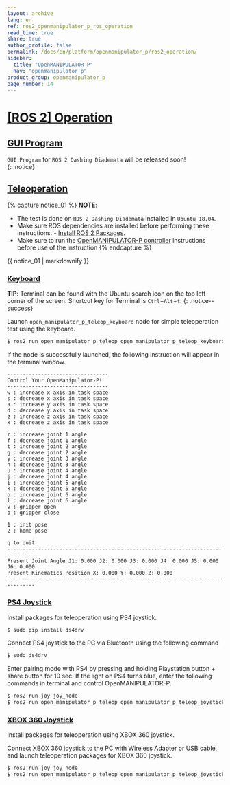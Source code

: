 ```yaml
---
layout: archive
lang: en
ref: ros2_openmanipulator_p_ros_operation
read_time: true
share: true
author_profile: false
permalink: /docs/en/platform/openmanipulator_p/ros2_operation/
sidebar:
  title: "OpenMANIPULATOR-P"
  nav: "openmanipulator_p"
product_group: openmanipulator_p
page_number: 14
---
```


<style>body {counter-reset: h1 13 !important;}</style>

# [[ROS 2] Operation](#ros-operation)

## [GUI Program](#gui-program)

`GUI Program` for `ROS 2 Dashing Diademata` will be released soon!  
{: .notice}

## [Teleoperation](#teleoperation)
{% capture notice_01 %}
**NOTE**:
- The test is done on `ROS 2 Dashing Diademata` installed in `Ubuntu 18.04`.
- Make sure ROS dependencies are installed before performing these instructions. - [Install ROS 2 Packages](/docs/en/platform/openmanipulator_p/ros2_setup/#install-ros-2-packages).
- Make sure to run the [OpenMANIPULATOR-P controller](/docs/en/platform/openmanipulator_p/ros2_controller_package/#launch-controller) instructions before use of the instruction
{% endcapture %}
<div class="notice--info">{{ notice_01 | markdownify }}</div>

### [Keyboard](#keyboard)

**TIP**: Terminal can be found with the Ubuntu search icon on the top left corner of the screen. Shortcut key for Terminal is `Ctrl`+`Alt`+`t`.
{: .notice--success}

Launch `open_manipulator_p_teleop_keyboard` node for simple teleoperation test using the keyboard.  


``` bash
$ ros2 run open_manipulator_p_teleop open_manipulator_p_teleop_keyboard
```
If the node is successfully launched, the following instruction will appear in the terminal window.  

```
---------------------------------
Control Your OpenManipulator-P!
---------------------------------
w : increase x axis in task space
s : decrease x axis in task space
a : increase y axis in task space
d : decrease y axis in task space
z : increase z axis in task space
x : decrease z axis in task space

r : increase joint 1 angle
f : decrease joint 1 angle
t : increase joint 2 angle
g : decrease joint 2 angle
y : increase joint 3 angle
h : decrease joint 3 angle
u : increase joint 4 angle
j : decrease joint 4 angle
i : increase joint 5 angle
k : decrease joint 5 angle
o : increase joint 6 angle
l : decrease joint 6 angle
v : gripper open
b : gripper close
       
1 : init pose
2 : home pose
       
q to quit
-------------------------------------------------------------------------------
Present Joint Angle J1: 0.000 J2: 0.000 J3: 0.000 J4: 0.000 J5: 0.000 J6: 0.000
Present Kinematics Position X: 0.000 Y: 0.000 Z: 0.000
-------------------------------------------------------------------------------

```

### [PS4 Joystick](#ps4-joystick)

Install packages for teleoperation using PS4 joystick.

``` bash
$ sudo pip install ds4drv
```

Connect PS4 joystick to the PC via Bluetooth using the following command

``` bash
$ sudo ds4drv
```

Enter pairing mode with PS4 by pressing and holding Playstation button + share button for 10 sec. If the light on PS4 turns blue, enter the following commands in terminal and control OpenMANIPULATOR-P.

``` bash
$ ros2 run joy joy_node
$ ros2 run open_manipulator_p_teleop open_manipulator_p_teleop_joystick
```

### [XBOX 360 Joystick](#xbox-360-joystick)

Install packages for teleoperation using XBOX 360 joystick.

Connect XBOX 360 joystick to the PC with Wireless Adapter or USB cable, and launch teleoperation packages for XBOX 360 joystick.

``` bash
$ ros2 run joy joy_node
$ ros2 run open_manipulator_p_teleop open_manipulator_p_teleop_joystick
```


[OpenCR]: /docs/en/parts/controller/opencr10/
[OpenCR Manual]: /docs/en/parts/controller/opencr10/
[rc100]: /docs/en/parts/communication/rc-100/
[bt410]: /docs/en/parts/communication/bt-410/

[open_manipulator_p_msgs/GetJointPosition]: /docs/en/popup/open_manipulator_p_msgs_GetJointPosition/
[open_manipulator_p_msgs/GetKinematicsPose]: /docs/en/popup/open_manipulator_p_msgs_GetKinematicsPose/
[open_manipulator_p_msgs/SetJointPosition]: /docs/en/popup/open_manipulator_p_msgs_SetJointPosition/
[open_manipulator_p_msgs/SetKinematicsPose]: /docs/en/popup/open_manipulator_p_msgs_SetKinematicsPose/
[open_manipulator_p_msgs/SetActuatorState]: /docs/en/popup/open_manipulator_p_msgs_SetActuatorState/
[open_manipulator_p_msgs/SetDrawingTrajectory]: /docs/en/popup/open_manipulator_p_msgs_SetDrawingTrajectory/
[sensor_msgs/JointState]: /docs/en/popup/sensor_msgs_JointState_msg/
[_open_manipulator_p_msgs/KinematicsPose]: /docs/en/popup/_open_manipulator_p_msgs_KinematicsPose/
[_open_manipulator_p_msgs/OpenManipulatorState]: /docs/en/popup/_open_manipulator_p_msgs_OpenManipulatorState/
[std_msgs::String]: /docs/en/popup/std_msgs_string/
[task space]: /docs/en/popup/_open_manipulator_p_coordinates/
[joint space]: /docs/en/popup/_open_manipulator_p_coordinates/
[std_msgs/String]: /docs/en/popup/std_msgs_string/
[std_msgs/Float64]: /docs/en/popup/std_msgs_float64_msg/
[geometry_msgs/Pose]: /docs/en/popup/geometry_msgs_Pose_msg/
[robotis_controller_msgs/StatusMsg]: /docs/en/popup/StatusMsg.msg/
[manipulator_manipulation_module_msgs/JointPose]: /docs/en/popup/JointPose.msg/
[manipulator_manipulation_module_msgs/KinematicsPose]: /docs/en/popup/KinematicsPose.msg/
[manipulator_manipulation_module_msgs/GetJointPose]: /docs/en/popup/GetJointPose.srv/
[manipulator_manipulation_module_msgs/GetKinematicsPose]: /docs/en/popup/GetKinematicsPose.srv/
